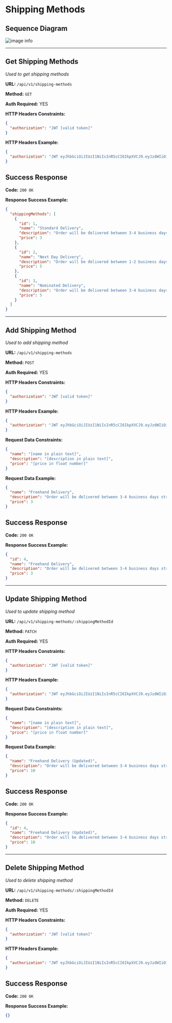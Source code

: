 # Shipping Methods

## Sequence Diagram

![image info](./assets/shipping-methods.png)

---

## Get Shipping Methods

_Used to get shipping methods_

**URL:** `/api/v1/shipping-methods`

**Method:** `GET`

**Auth Required:** YES

**HTTP Headers Constraints:**

```json
{
  "authorization": "JWT [valid token]"
}
```

**HTTP Headers Example:**

```json
{
  "authorization": "JWT eyJhbGciOiJIUzI1NiIsInR5cCI6IkpXVCJ9.eyJzdWIiOiIxMjM0NTY3ODkwIiwibmFtZSI6IkpvaG4gRG9lIiwiaWF0IjoxNTE2MjM5MDIyfQ.SflKxwRJSMeKKF2QT4fwpMeJf36POk6yJV_adQssw5c"
}
```

## Success Response

**Code:** `200 OK`

**Response Success Example:**

```json
{
  "shippingMethods": [
    {
      "id": 1,
      "name": "Standard Delivery",
      "description": "Order will be đelivered between 3-4 business days straights to your doorstep",
      "price": 3
    },
    {
      "id": 2,
      "name": "Next Day Delivery",
      "description": "Order will be đelivered between 1-2 business days straights to your doorstep",
      "price": 5
    },
    {
      "id": 3,
      "name": "Nominated Delivery",
      "description": "Order will be đelivered between 3-4 business days straights to your doorstep",
      "price": 5
    }
  ]
}
```

---

## Add Shipping Method

_Used to add shipping method_

**URL:** `/api/v1/shipping-methods`

**Method:** `POST`

**Auth Required:** YES

**HTTP Headers Constraints:**

```json
{
  "authorization": "JWT [valid token]"
}
```

**HTTP Headers Example:**

```json
{
  "authorization": "JWT eyJhbGciOiJIUzI1NiIsInR5cCI6IkpXVCJ9.eyJzdWIiOiIxMjM0NTY3ODkwIiwibmFtZSI6IkpvaG4gRG9lIiwiaWF0IjoxNTE2MjM5MDIyfQ.SflKxwRJSMeKKF2QT4fwpMeJf36POk6yJV_adQssw5c"
}
```

**Request Data Constraints:**

```json
{
  "name": "[name in plain text]",
  "description": "[description in plain text]",
  "price": "[price in float number]"
}
```

**Request Data Example:**

```json
{
  "name": "Freehand Delivery",
  "description": "Order will be đelivered between 3-4 business days straights to your doorstep",
  "price": 3
}
```

## Success Response

**Code:** `200 OK`

**Response Success Example:**

```json
{
  "id": 4,
  "name": "Freehand Delivery",
  "description": "Order will be đelivered between 3-4 business days straights to your doorstep",
  "price": 3
}
```

---

## Update Shipping Method

_Used to update shipping method_

**URL:** `/api/v1/shipping-methods/:shippingMethodId`

**Method:** `PATCH`

**Auth Required:** YES

**HTTP Headers Constraints:**

```json
{
  "authorization": "JWT [valid token]"
}
```

**HTTP Headers Example:**

```json
{
  "authorization": "JWT eyJhbGciOiJIUzI1NiIsInR5cCI6IkpXVCJ9.eyJzdWIiOiIxMjM0NTY3ODkwIiwibmFtZSI6IkpvaG4gRG9lIiwiaWF0IjoxNTE2MjM5MDIyfQ.SflKxwRJSMeKKF2QT4fwpMeJf36POk6yJV_adQssw5c"
}
```

**Request Data Constraints:**

```json
{
  "name": "[name in plain text]",
  "description": "[description in plain text]",
  "price": "[price in float number]"
}
```

**Request Data Example:**

```json
{
  "name": "Freehand Delivery (Updated)",
  "description": "Order will be đelivered between 3-4 business days straights to your doorstep",
  "price": 10
}
```

## Success Response

**Code:** `200 OK`

**Response Success Example:**

```json
{
  "id": 4,
  "name": "Freehand Delivery (Updated)",
  "description": "Order will be đelivered between 3-4 business days straights to your doorstep",
  "price": 10
}
```

---

## Delete Shipping Method

_Used to delete shipping method_

**URL:** `/api/v1/shipping-methods/:shippingMethodId`

**Method:** `DELETE`

**Auth Required:** YES

**HTTP Headers Constraints:**

```json
{
  "authorization": "JWT [valid token]"
}
```

**HTTP Headers Example:**

```json
{
  "authorization": "JWT eyJhbGciOiJIUzI1NiIsInR5cCI6IkpXVCJ9.eyJzdWIiOiIxMjM0NTY3ODkwIiwibmFtZSI6IkpvaG4gRG9lIiwiaWF0IjoxNTE2MjM5MDIyfQ.SflKxwRJSMeKKF2QT4fwpMeJf36POk6yJV_adQssw5c"
}
```

## Success Response

**Code:** `200 OK`

**Response Success Example:**

```json
{}
```
